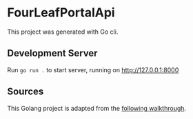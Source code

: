 # FourLeafPortalApi
This project was generated with Go cli.

## Development Server
Run `go run .` to start server, running on http://127.0.0.1:8000

## Sources
This Golang project is adapted from the [following walkthrough](https://codesource.io/how-to-setup-golang-authentication-with-jwt-token/).